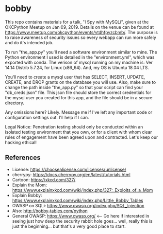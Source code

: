 # bobby
This repo contains materials for a talk, "I Spy with MySQLi", given at the OKCPython Meetup on Jan 09, 2019.
Details on the venue can be found at https://www.meetup.com/okcpython/events/vtdhfpyzcbmb/. The purpose is to raise awareness of security issues so every webapp can run more safely and do it's intended job.

To run "the_app.py" you'll need a software environment similar to mine. The Python environment I used is detailed in the "environment.yml", which was exported with conda. The verison of mysql running on my machine is: Ver 14.14 Distrib 5.7.24, for Linux (x86_64). And, my OS is Ubuntu 18.04 LTS.

You'll need to create a mysql user that has SELECT, INSERT, UPDATE, CREATE, and DROP grants on the database you will use. Also, make sure to change the path inside "the_app.py" so that your script can find your "db_creds.json" file. This json file should store the correct credentials for the mysql user you created for this app, and the file should be in a secure directory.

Any omissions here? Likely. Message me if I've left any important code or configuration settings out. I'll help if I can.

Legal Notice: Penetration testing should only be conducted within an isolated testing environment that you own, or for a client with whom clear rules of engagement have been agreed upon and contracted. Let's keep our hacking ethical!


## References
 - License:         https://choosealicense.com/licenses/unlicense/ 
 - cherrypy:        https://docs.cherrypy.org/en/latest/tutorials.html
 - Cartoon:         https://xkcd.com/327/
 - Explain the Mom: https://www.explainxkcd.com/wiki/index.php/327:_Exploits_of_a_Mom
 - Explain Bobby:   https://www.explainxkcd.com/wiki/index.php/Little_Bobby_Tables
 - OWASP on SQLi:   https://www.owasp.org/index.php/SQL_Injection
 - Also:            http://bobby-tables.com/python
 - General OWASP:   https://www.owasp.org/ <-- Go here if interested in seeing just how deep the security rabbit hole goes... well, really this is just the beginning... but that's a very good place to start.
